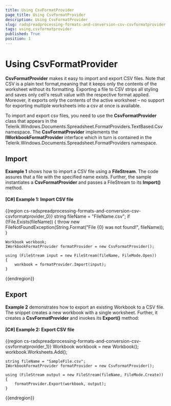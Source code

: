 ```yaml
---
title: Using CsvFormatProvider
page_title: Using CsvFormatProvider
description: Using CsvFormatProvider
slug: radspreadprocessing-formats-and-conversion-csv-csvformatprovider
tags: using,csvformatprovider
published: True
position: 1
---
```


# Using CsvFormatProvider



__CsvFormatProvider__ makes it easy to import and export CSV files. Note that CSV is a plain text format,meaning that it keeps only the contents of the worksheet without its formatting. Exporting a file to CSV strips all styling and saves only cell's result value with the respective format applied. Moreover, it exports only the contents of the active worksheet – no support for exporting multiple worksheets into a csv at once is available.
      

To import and export csv files, you need to use the __CsvFormatProvider__ class that appears in the Telerik.Windows.Documents.Spreadsheet.FormatProviders.TextBased.Csv namespace. The __CsvFormatProvider__ implements the __IWorkbookFormatProvider__ interface which in turn is contained in the Telerik.Windows.Documents.Spreadsheet.FormatProviders namespace.
      

## Import

__Example 1__ shows how to import a CSV file using a __FileStream__. The code assures that a file with the specified name exists. Further, the sample instantiates a __CsvFormatProvider__ and passes a FileStream to its __Import()__ method.
        

#### __[C#] Example 1: Import CSV file__

{{region cs-radspreadprocessing-formats-and-conversion-csv-csvformatprovider_0}}
    string fileName = "FileName.csv";
    if (!File.Exists(fileName))
    {
        throw new FileNotFoundException(String.Format("File {0} was not found!", fileName));
    }

    Workbook workbook;
    IWorkbookFormatProvider formatProvider = new CsvFormatProvider();

    using (FileStream input = new FileStream(fileName, FileMode.Open))
    {
        workbook = formatProvider.Import(input);
    }
{{endregion}}



## Export

__Example 2__ demonstrates how to export an existing Workbook to a CSV file. The snippet creates a new workbook with a single worksheet. Further, it creates a __CsvFormatProvider__ and invokes its __Export()__ method:
        

#### __[C#] Example 2: Export CSV file__

{{region cs-radspreadprocessing-formats-and-conversion-csv-csvformatprovider_1}}
    Workbook workbook = new Workbook();
    workbook.Worksheets.Add();

    string fileName = "SampleFile.csv";
    IWorkbookFormatProvider formatProvider = new CsvFormatProvider();

    using (FileStream output = new FileStream(fileName, FileMode.Create))
    {
        formatProvider.Export(workbook, output);
    }
{{endregion}}


